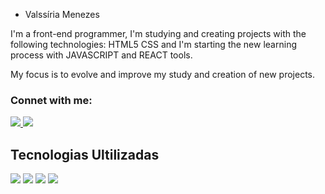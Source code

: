 - Valssíria Menezes 

I'm a front-end programmer, I'm studying and creating projects with the following technologies: HTML5 CSS and I'm starting the new learning process with JAVASCRIPT and REACT tools.

My focus is to evolve and improve my study and creation of new projects.

<h3> Connet with me:</h3>
<a href="https://www.linkedin.com/in/valssiria-menezes-b33804192"> <img src="https://img.shields.io/badge/LinkedIn-0077B5?style=for-the-badge&logo=linkedin&logoColor=white" /> </a>
<a href="https://instagram.com/valssiriasouza?igshid=ZDdkNTZiNTM"> <img src="https://img.shields.io/badge/Instagram-E4405F?style=for-the-badge&logo=instagram&logoColor=white" /></a>

<h2>Tecnologias Ultilizadas</h2>
<img src="https://img.shields.io/badge/HTML5-E34F26?style=for-the-badge&logo=html5&logoColor=white"/>
<img src="https://img.shields.io/badge/CSS-239120?&style=for-the-badge&logo=css3&logoColor=white" />
<img src="https://img.shields.io/badge/JavaScript-323330?style=for-the-badge&logo=javascript&logoColor=red" />
<img src="https://img.shields.io/badge/React-20232A?style=for-the-badge&logo=react&logoColor=61DAFB" />

<div display:flex;
[![Top Langs](https://github-readme-stats.vercel.app/api/top-langs/?username=anuraghazra&layout=compact)](https://github.com/anuraghazra/github-readme-stats)








